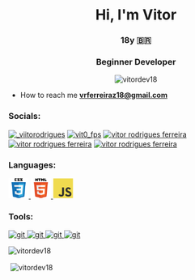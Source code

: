 <h1 align="center">Hi, I'm Vitor</h1>
<h3 align="center">18y 🇧🇷</h3>
<h3 align="center">Beginner Developer</h3>

<p align="center"> <img src="https://komarev.com/ghpvc/?username=vitordev18&label=Profile%20views&color=0e75b6&style=flat" alt="vitordev18" /> </p>

- How to reach me **vrferreiraz18@gmail.com**

<h3 align="left">Socials:</h3>
<p align="left">
<a href="https://instagram.com/_viitorodrigues" target="blank"><img align="center" src="https://raw.githubusercontent.com/rahuldkjain/github-profile-readme-generator/master/src/images/icons/Social/instagram.svg" alt="_viitorodrigues" height="30" width="40" /></a>
<a href="https://twitter.com/vit0_fps" target="blank"><img align="center" src="https://raw.githubusercontent.com/rahuldkjain/github-profile-readme-generator/master/src/images/icons/Social/twitter.svg" alt="vit0_fps" height="30" width="40" /></a>
<a href="https://fb.com/vitor rodrigues ferreira" target="blank"><img align="center" src="https://raw.githubusercontent.com/rahuldkjain/github-profile-readme-generator/master/src/images/icons/Social/facebook.svg" alt="vitor rodrigues ferreira" height="30" width="40" /></a>
<a href="https://www.reddit.com/user/vit0_FPS" target="blank"><img align="center" src="https://raw.githubusercontent.com/rahuldkjain/github-profile-readme-generator/master/src/images/icons/Social/reddit.svg" alt="vitor rodrigues ferreira" height="30" width="40" /></a>
<a href="https://linkedin.com/in/vitor rodrigues ferreira" target="blank"><img align="center" src="https://raw.githubusercontent.com/rahuldkjain/github-profile-readme-generator/master/src/images/icons/Social/linked-in-alt.svg" alt="vitor rodrigues ferreira" height="30" width="40" /></a>

<h3 align="left">Languages:</h3>
<p align="left"> <a href="https://developer.mozilla.org/en-US/docs/Web/CSS" target="_blank" rel="noreferrer"> 
<img src="https://raw.githubusercontent.com/devicons/devicon/master/icons/css3/css3-original-wordmark.svg" alt="css3" width="40" height="40"/> </a> 
<a href="https://developer.mozilla.org/en-US/docs/Web/HTML" target="_blank" rel="noreferrer"> <img src="https://raw.githubusercontent.com/devicons/devicon/master/icons/html5/html5-original-wordmark.svg" alt="html5" width="40" height="40"/> </a> 
<a href="https://developer.mozilla.org/en-US/docs/Web/JavaScript" target="_blank" rel="noreferrer"> <img src="https://raw.githubusercontent.com/devicons/devicon/master/icons/javascript/javascript-original.svg" alt="javascript" width="40" height="40"/> </a> </p>

<h3 align="left">Tools:</h3>
<a href="https://codepen.io/vitordev18" target="_blank" rel="noreferrer"> <img src="https://raw.githubusercontent.com/rahuldkjain/github-profile-readme-generator/master/src/images/icons/Social/codepen.svg" alt="git" width="40" height="40"/> </a> 
<a href="https://codesandbox.com/vitordev18" target="_blank" rel="noreferrer"> <img src="https://raw.githubusercontent.com/rahuldkjain/github-profile-readme-generator/master/src/images/icons/Social/codesandbox.svg" alt="git" width="40" height="40"/> </a>
<a href="https://git-scm.com/" target="_blank" rel="noreferrer"> <img src="https://www.vectorlogo.zone/logos/git-scm/git-scm-icon.svg" alt="git" width="40" height="40"/> </a> 
<a href="https://github.com/" target="_blank" rel="noreferrer"> <img src="https://www.vectorlogo.zone/logos/github/github-tile.svg" alt="git" width="40" height="40"/> </a> 

<p><img align="center" src="https://github-readme-stats.vercel.app/api/top-langs?username=vitordev18&show_icons=true&locale=en&layout=compact&theme=omni" alt="vitordev18" /></p>

<p>&nbsp;<img align="center" src="https://github-readme-stats.vercel.app/api?username=vitordev18&show_icons=false&locale=en&theme=omni" alt="vitordev18"/></p>
